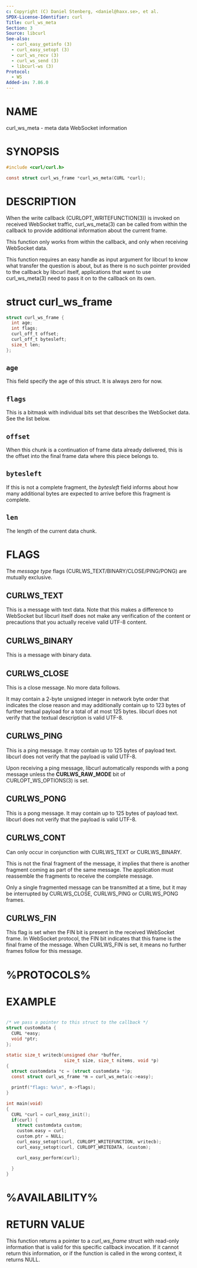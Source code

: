```yaml
---
c: Copyright (C) Daniel Stenberg, <daniel@haxx.se>, et al.
SPDX-License-Identifier: curl
Title: curl_ws_meta
Section: 3
Source: libcurl
See-also:
  - curl_easy_getinfo (3)
  - curl_easy_setopt (3)
  - curl_ws_recv (3)
  - curl_ws_send (3)
  - libcurl-ws (3)
Protocol:
  - WS
Added-in: 7.86.0
---
```


# NAME

curl_ws_meta - meta data WebSocket information

# SYNOPSIS

~~~c
#include <curl/curl.h>

const struct curl_ws_frame *curl_ws_meta(CURL *curl);
~~~

# DESCRIPTION

When the write callback (CURLOPT_WRITEFUNCTION(3)) is invoked on
received WebSocket traffic, curl_ws_meta(3) can be called from within
the callback to provide additional information about the current frame.

This function only works from within the callback, and only when receiving
WebSocket data.

This function requires an easy handle as input argument for libcurl to know
what transfer the question is about, but as there is no such pointer provided
to the callback by libcurl itself, applications that want to use
curl_ws_meta(3) need to pass it on to the callback on its own.

# struct curl_ws_frame

~~~c
struct curl_ws_frame {
  int age;
  int flags;
  curl_off_t offset;
  curl_off_t bytesleft;
  size_t len;
};
~~~

## `age`

This field specify the age of this struct. It is always zero for now.

## `flags`

This is a bitmask with individual bits set that describes the WebSocket data.
See the list below.

## `offset`

When this chunk is a continuation of frame data already delivered, this is
the offset into the final frame data where this piece belongs to.

## `bytesleft`

If this is not a complete fragment, the *bytesleft* field informs about how
many additional bytes are expected to arrive before this fragment is complete.

## `len`

The length of the current data chunk.

# FLAGS

The *message type* flags (CURLWS_TEXT/BINARY/CLOSE/PING/PONG) are mutually
exclusive.

## CURLWS_TEXT

This is a message with text data. Note that this makes a difference to WebSocket
but libcurl itself does not make any verification of the content or
precautions that you actually receive valid UTF-8 content.

## CURLWS_BINARY

This is a message with binary data.

## CURLWS_CLOSE

This is a close message. No more data follows.

It may contain a 2-byte unsigned integer in network byte order that indicates
the close reason and may additionally contain up to 123 bytes of further
textual payload for a total of at most 125 bytes. libcurl does not verify that
the textual description is valid UTF-8.

## CURLWS_PING

This is a ping message. It may contain up to 125 bytes of payload text.
libcurl does not verify that the payload is valid UTF-8.

Upon receiving a ping message, libcurl automatically responds with a pong
message unless the **CURLWS_RAW_MODE** bit of CURLOPT_WS_OPTIONS(3) is set.

## CURLWS_PONG

This is a pong message. It may contain up to 125 bytes of payload text.
libcurl does not verify that the payload is valid UTF-8.

## CURLWS_CONT

Can only occur in conjunction with CURLWS_TEXT or CURLWS_BINARY.

This is not the final fragment of the message, it implies that there is
another fragment coming as part of the same message. The application must
reassemble the fragments to receive the complete message.

Only a single fragmented message can be transmitted at a time, but it may
be interrupted by CURLWS_CLOSE, CURLWS_PING or CURLWS_PONG frames.

## CURLWS_FIN

This flag is set when the FIN bit is present in the received WebSocket frame.
In WebSocket protocol, the FIN bit indicates that this frame is the final
frame of the message. When CURLWS_FIN is set, it means no further frames
follow for this message.

# %PROTOCOLS%

# EXAMPLE

~~~c

/* we pass a pointer to this struct to the callback */
struct customdata {
  CURL *easy;
  void *ptr;
};

static size_t writecb(unsigned char *buffer,
                      size_t size, size_t nitems, void *p)
{
  struct customdata *c = (struct customdata *)p;
  const struct curl_ws_frame *m = curl_ws_meta(c->easy);

  printf("flags: %x\n", m->flags);
}

int main(void)
{
  CURL *curl = curl_easy_init();
  if(curl) {
    struct customdata custom;
    custom.easy = curl;
    custom.ptr = NULL;
    curl_easy_setopt(curl, CURLOPT_WRITEFUNCTION, writecb);
    curl_easy_setopt(curl, CURLOPT_WRITEDATA, &custom);

    curl_easy_perform(curl);

  }
}
~~~

# %AVAILABILITY%

# RETURN VALUE

This function returns a pointer to a *curl_ws_frame* struct with read-only
information that is valid for this specific callback invocation. If it cannot
return this information, or if the function is called in the wrong context, it
returns NULL.
